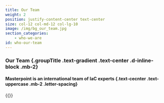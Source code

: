 ```yaml
---
title: Our Team
weight: 2
position: justify-content-center text-center
size: col-12 col-md-12 col-lg-10
image: /img/bg_our_team.jpg
section_categories:
    - who-we-are
id: who-our-team
---
```


### Our Team {.groupTitle .text-gradient .text-center .d-inline-block .mb-2}
#### Masterpoint is an international team of IaC experts {.text-cecnter .text-uppercase .mb-2 .letter-spacing}

{{<team>}}

